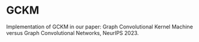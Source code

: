 # GCKM
Implementation of GCKM in our paper: Graph Convolutional Kernel Machine versus Graph Convolutional Networks, NeurIPS 2023.
